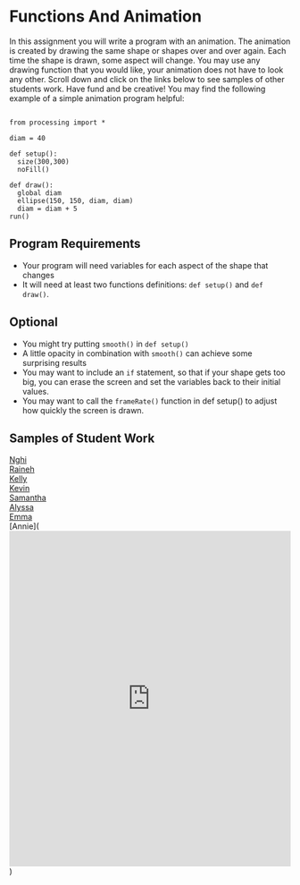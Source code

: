Functions And Animation
=======================
In this assignment you will write a program with an animation. The animation is created by drawing the same shape or shapes over and over again. Each time the shape is drawn, some aspect will change. You may use any drawing function that you would like, your animation does not have to look any other. Scroll down and click on the links below to see samples of other students work. Have fund and be creative! You may find the following example of a simple animation program helpful:
<pre><code>
from processing import *

diam = 40

def setup():
  size(300,300)
  noFill()

def draw():
  global diam
  ellipse(150, 150, diam, diam)
  diam = diam + 5
run()
</code></pre>   
Program Requirements
--------------------
* Your program will need variables for each aspect of the shape that changes
* It will need at least two functions definitions: `def setup()` and `def draw()`.   

Optional   
--------
* You might try putting `smooth()` in `def setup()`
* A little opacity in combination with `smooth()` can achieve some surprising results
* You may want to include an `if` statement, so that if your shape gets too big, you can erase the screen and set the variables back to their initial values.
* You may want to call the `frameRate()` function in def setup() to adjust how quickly the screen is drawn.   

Samples of Student Work   
-----------------------   
[Nghi](https://trinket.io/python/88d0ffaaf1?outputOnly=true&runOption=run)   
[Raineh](https://trinket.io/python/a78be9a0f8?outputOnly=true&runOption=run)   
[Kelly](https://trinket.io/python/f936c54028?outputOnly=true&runOption=run)   
[Kevin](https://trinket.io/python/a0cf399979?outputOnly=true&runOption=run)  
[Samantha](https://trinket.io/python/c251004479?outputOnly=true&runOption=run)   
[Alyssa](https://trinket.io/python/eb659f08e4?outputOnly=true&runOption=run)   
[Emma](https://trinket.io/python/d8eec037c2?outputOnly=true&runOption=run)   
[Annie](<iframe src="https://trinket.io/embed/python/3f4e2288bd?outputOnly=true&runOption=run" width="100%" height="600" frameborder="0" marginwidth="0" marginheight="0" allowfullscreen></iframe>)   
